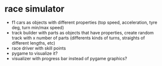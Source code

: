 # race simulator

- f1 cars as objects with different properties (top speed, acceleration, tyre deg, turn min/max speed)
- track builder with parts as objects that have properties, create random track with x number of parts (differents kinds of turns, straights of different lengths, etc)
- race driver with skill points
- pygame to visualize it?
- visualizer with progress bar instead of pygame graphics?
